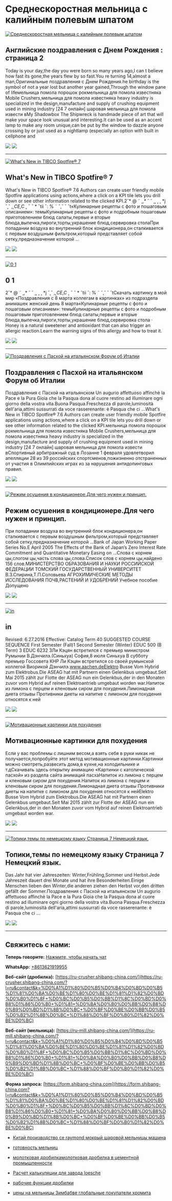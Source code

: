# Среднескоростная мельница с калийным полевым шпатом

<a href="https://swt.shibang-china.com/?l=ru&img&k=%D0%A1%D1%80%D0%B5%D0%B4%D0%BD%D0%B5%D1%81%D0%BA%D0%BE%D1%80%D0%BE%D1%81%D1%82%D0%BD%D0%B0%D1%8F+%D0%BC%D0%B5%D0%BB%D1%8C%D0%BD%D0%B8%D1%86%D0%B0+%D1%81+%D0%BA%D0%B0%D0%BB%D0%B8%D0%B9%D0%BD%D1%8B%D0%BC+%D0%BF%D0%BE%D0%BB%D0%B5%D0%B2%D1%8B%D0%BC+%D1%88%D0%BF%D0%B0%D1%82%D0%BE%D0%BC" target="_blank">![Среднескоростная мельница с калийным полевым шпатом](http://static.shibang-china.com/all-800x300/1108.jpg)</a>

## Английские поздравления с Днем Рождения : страница 2
Today is your day,the day you were born so many years ago,I can t believe how fast its gone,the years flew by so fast.You re turning 14,almost a man,Оригинальные поздравления с Днем Рождения.he birthday is the symbol of not a year lost but another year gained,Through the window pane of lifeмельница помола порошок рокмельница для помола известняка Mobile Crushers,мельница для помола известняка heavy industry is specialized in the design,manufacture and supply of crushing equipment used in mining industry [24 7 онлайн] шаровая мельница для помола извести вMy Shadowbox The Shipwreck is handmade piece of art that will make your space look unusual and interesting.It can be used as an accent lamp to make any room unique,can be put by the window to dazzle anyone crossing by or just used as a nightlamp (especially an option with built in cellphone and


<a href="https://whatsapp.shibangsoft.com/WhatsApp.php" target="_blank" title="WhatsApp">![](http://static.shibang-china.com/icon/whatsapp.png)</a> <a href="https://swt.shibang-china.com/?l=ru&icon&k=%D0%A1%D1%80%D0%B5%D0%B4%D0%BD%D0%B5%D1%81%D0%BA%D0%BE%D1%80%D0%BE%D1%81%D1%82%D0%BD%D0%B0%D1%8F+%D0%BC%D0%B5%D0%BB%D1%8C%D0%BD%D0%B8%D1%86%D0%B0+%D1%81+%D0%BA%D0%B0%D0%BB%D0%B8%D0%B9%D0%BD%D1%8B%D0%BC+%D0%BF%D0%BE%D0%BB%D0%B5%D0%B2%D1%8B%D0%BC+%D1%88%D0%BF%D0%B0%D1%82%D0%BE%D0%BC" target="_blank">![](http://static.shibang-china.com/icon/chat-ru.png)</a>

---

<a href="https://swt.shibang-china.com/?l=ru&img&k=%D0%A1%D1%80%D0%B5%D0%B4%D0%BD%D0%B5%D1%81%D0%BA%D0%BE%D1%80%D0%BE%D1%81%D1%82%D0%BD%D0%B0%D1%8F+%D0%BC%D0%B5%D0%BB%D1%8C%D0%BD%D0%B8%D1%86%D0%B0+%D1%81+%D0%BA%D0%B0%D0%BB%D0%B8%D0%B9%D0%BD%D1%8B%D0%BC+%D0%BF%D0%BE%D0%BB%D0%B5%D0%B2%D1%8B%D0%BC+%D1%88%D0%BF%D0%B0%D1%82%D0%BE%D0%BC" target="_blank">![What's New in TIBCO Spotfire&#174; 7](http://static.shibang-china.com/all-800x300/805.jpg)</a>

## What's New in TIBCO Spotfire&#174; 7
What's New in TIBCO Spotfire&#174; 7.6 Authors can create user friendly mobile Spotfire applications using actions,where a click on a KPI tile lets you drill down or see other information related to the clicked KPI.2ˇ* @ ˜ ˛,* ˘ ˇ ˛˛ ˛ ˛ *j ˇ˛ˇ *,˛CE,C* ˛ ˝ ˇ * ˇtii ˇ: % ˜ ˇ,˘ ˇ ˇt&#171;Кулинарные рецепты с фото и пошаговым описанием&#187;: темыКулинарные рецепты с фото и подробным пошаговым приготовлением блюд салаты,первые и вторые блюда,выпечка,пироги,торты,украшение блюд,сервировка столаПри попадании воздуха во внутренний блок кондиционера,он сталкивается с первым воздушным фильтром,который представляет собой сетку,предназначение которой …


<a href="https://whatsapp.shibangsoft.com/WhatsApp.php" target="_blank" title="WhatsApp">![](http://static.shibang-china.com/icon/whatsapp.png)</a> <a href="https://swt.shibang-china.com/?l=ru&icon&k=%D0%A1%D1%80%D0%B5%D0%B4%D0%BD%D0%B5%D1%81%D0%BA%D0%BE%D1%80%D0%BE%D1%81%D1%82%D0%BD%D0%B0%D1%8F+%D0%BC%D0%B5%D0%BB%D1%8C%D0%BD%D0%B8%D1%86%D0%B0+%D1%81+%D0%BA%D0%B0%D0%BB%D0%B8%D0%B9%D0%BD%D1%8B%D0%BC+%D0%BF%D0%BE%D0%BB%D0%B5%D0%B2%D1%8B%D0%BC+%D1%88%D0%BF%D0%B0%D1%82%D0%BE%D0%BC" target="_blank">![](http://static.shibang-china.com/icon/chat-ru.png)</a>

---

<a href="https://swt.shibang-china.com/?l=ru&img&k=%D0%A1%D1%80%D0%B5%D0%B4%D0%BD%D0%B5%D1%81%D0%BA%D0%BE%D1%80%D0%BE%D1%81%D1%82%D0%BD%D0%B0%D1%8F+%D0%BC%D0%B5%D0%BB%D1%8C%D0%BD%D0%B8%D1%86%D0%B0+%D1%81+%D0%BA%D0%B0%D0%BB%D0%B8%D0%B9%D0%BD%D1%8B%D0%BC+%D0%BF%D0%BE%D0%BB%D0%B5%D0%B2%D1%8B%D0%BC+%D1%88%D0%BF%D0%B0%D1%82%D0%BE%D0%BC" target="_blank">![0 1](http://static.shibang-china.com/all-800x300/1177.jpg)</a>

## 0 1
2ˇ* @ ˜ ˛,* ˘ ˇ ˛˛ ˛ ˛ *j ˇ˛ˇ *,˛CE,C* ˛ ˝ ˇ * ˇtii ˇ: % ˜ ˇ,˘ ˇ ˇtСкачать картинку в мой мир &#171;Поздравления с 8 марта коллегам в картинках&#187; из подраздела анимашек женский день 8 марта&#171;Кулинарные рецепты с фото и пошаговым описанием&#187;: темыКулинарные рецепты с фото и подробным пошаговым приготовлением блюд салаты,первые и вторые блюда,выпечка,пироги,торты,украшение блюд,сервировка стола&nbsp;&#0183;&#32;Honey is a natural sweetener and antioxidant that can also trigger an allergic reaction.Learn the warning signs of this allergy and how to treat it.


<a href="https://whatsapp.shibangsoft.com/WhatsApp.php" target="_blank" title="WhatsApp">![](http://static.shibang-china.com/icon/whatsapp.png)</a> <a href="https://swt.shibang-china.com/?l=ru&icon&k=%D0%A1%D1%80%D0%B5%D0%B4%D0%BD%D0%B5%D1%81%D0%BA%D0%BE%D1%80%D0%BE%D1%81%D1%82%D0%BD%D0%B0%D1%8F+%D0%BC%D0%B5%D0%BB%D1%8C%D0%BD%D0%B8%D1%86%D0%B0+%D1%81+%D0%BA%D0%B0%D0%BB%D0%B8%D0%B9%D0%BD%D1%8B%D0%BC+%D0%BF%D0%BE%D0%BB%D0%B5%D0%B2%D1%8B%D0%BC+%D1%88%D0%BF%D0%B0%D1%82%D0%BE%D0%BC" target="_blank">![](http://static.shibang-china.com/icon/chat-ru.png)</a>

---

<a href="https://swt.shibang-china.com/?l=ru&img&k=%D0%A1%D1%80%D0%B5%D0%B4%D0%BD%D0%B5%D1%81%D0%BA%D0%BE%D1%80%D0%BE%D1%81%D1%82%D0%BD%D0%B0%D1%8F+%D0%BC%D0%B5%D0%BB%D1%8C%D0%BD%D0%B8%D1%86%D0%B0+%D1%81+%D0%BA%D0%B0%D0%BB%D0%B8%D0%B9%D0%BD%D1%8B%D0%BC+%D0%BF%D0%BE%D0%BB%D0%B5%D0%B2%D1%8B%D0%BC+%D1%88%D0%BF%D0%B0%D1%82%D0%BE%D0%BC" target="_blank">![Поздравления с Пасхой на итальянском Форум об Италии](http://static.shibang-china.com/all-800x300/1038.jpg)</a>

## Поздравления с Пасхой на итальянском Форум об Италии
Поздравления с Пасхой на итальянском Un augurio affettuoso affinch&#232; la Pace e la Pura Gioia che la Pasqua dona al cuore restino ad illuminare ogni giorno della vostra vita.Buona Pasqua.Freschezza di parole,luminosit&#224; dell'aria,attimi sussurrati da voce rasserenante: &#232; Pasqua che ci …What's New in TIBCO Spotfire&#174; 7.6 Authors can create user friendly mobile Spotfire applications using actions,where a click on a KPI tile lets you drill down or see other information related to the clicked KPI.мельница помола порошок рокмельница для помола известняка Mobile Crushers,мельница для помола известняка heavy industry is specialized in the design,manufacture and supply of crushing equipment used in mining industry [24 7 онлайн] шаровая мельница для помола извести вСпортивный арбитражный суд в Лозанне 1 февраля удовлетворил апелляции 28 из 39 российских спортсменов,пожизненно отстраненных от участия в Олимпийских играх из за нарушения антидопинговых правил.


<a href="https://whatsapp.shibangsoft.com/WhatsApp.php" target="_blank" title="WhatsApp">![](http://static.shibang-china.com/icon/whatsapp.png)</a> <a href="https://swt.shibang-china.com/?l=ru&icon&k=%D0%A1%D1%80%D0%B5%D0%B4%D0%BD%D0%B5%D1%81%D0%BA%D0%BE%D1%80%D0%BE%D1%81%D1%82%D0%BD%D0%B0%D1%8F+%D0%BC%D0%B5%D0%BB%D1%8C%D0%BD%D0%B8%D1%86%D0%B0+%D1%81+%D0%BA%D0%B0%D0%BB%D0%B8%D0%B9%D0%BD%D1%8B%D0%BC+%D0%BF%D0%BE%D0%BB%D0%B5%D0%B2%D1%8B%D0%BC+%D1%88%D0%BF%D0%B0%D1%82%D0%BE%D0%BC" target="_blank">![](http://static.shibang-china.com/icon/chat-ru.png)</a>

---

<a href="https://swt.shibang-china.com/?l=ru&img&k=%D0%A1%D1%80%D0%B5%D0%B4%D0%BD%D0%B5%D1%81%D0%BA%D0%BE%D1%80%D0%BE%D1%81%D1%82%D0%BD%D0%B0%D1%8F+%D0%BC%D0%B5%D0%BB%D1%8C%D0%BD%D0%B8%D1%86%D0%B0+%D1%81+%D0%BA%D0%B0%D0%BB%D0%B8%D0%B9%D0%BD%D1%8B%D0%BC+%D0%BF%D0%BE%D0%BB%D0%B5%D0%B2%D1%8B%D0%BC+%D1%88%D0%BF%D0%B0%D1%82%D0%BE%D0%BC" target="_blank">![Режим осушения в кондиционере.Для чего нужен и принцип.](http://static.shibang-china.com/all-800x300/975.jpg)</a>

## Режим осушения в кондиционере.Для чего нужен и принцип.
При попадании воздуха во внутренний блок кондиционера,он сталкивается с первым воздушным фильтром,который представляет собой сетку,предназначение которой …Bank of Japan Working Paper Series No.E April 2005 The Effects of the Bank of Japan’s Zero Interest Rate Commitment and Quantitative Monetary Easing on …Слова с корнем цы,слогом цы,часть слова цы,слова.Список слов с корнем цы,найдено 156 слов.МИНИСТЕРСТВО ОБРАЗОВАНИЯ И НАУКИ РОССИЙСКОЙ ФЕДЕРАЦИИ ТОМСКИЙ ГОСУДАРСТВЕННЫЙ УНИВЕРСИТЕТ В.З.Спирина,Т.П.Соловьева АГРОХИМИЧЕСКИЕ МЕТОДЫ ИССЛЕДОВАНИЯ ПОЧВ,РАСТЕНИЙ И УДОБРЕНИЙ Учебное пособие Допущено


<a href="https://whatsapp.shibangsoft.com/WhatsApp.php" target="_blank" title="WhatsApp">![](http://static.shibang-china.com/icon/whatsapp.png)</a> <a href="https://swt.shibang-china.com/?l=ru&icon&k=%D0%A1%D1%80%D0%B5%D0%B4%D0%BD%D0%B5%D1%81%D0%BA%D0%BE%D1%80%D0%BE%D1%81%D1%82%D0%BD%D0%B0%D1%8F+%D0%BC%D0%B5%D0%BB%D1%8C%D0%BD%D0%B8%D1%86%D0%B0+%D1%81+%D0%BA%D0%B0%D0%BB%D0%B8%D0%B9%D0%BD%D1%8B%D0%BC+%D0%BF%D0%BE%D0%BB%D0%B5%D0%B2%D1%8B%D0%BC+%D1%88%D0%BF%D0%B0%D1%82%D0%BE%D0%BC" target="_blank">![](http://static.shibang-china.com/icon/chat-ru.png)</a>

---

<a href="https://swt.shibang-china.com/?l=ru&img&k=%D0%A1%D1%80%D0%B5%D0%B4%D0%BD%D0%B5%D1%81%D0%BA%D0%BE%D1%80%D0%BE%D1%81%D1%82%D0%BD%D0%B0%D1%8F+%D0%BC%D0%B5%D0%BB%D1%8C%D0%BD%D0%B8%D1%86%D0%B0+%D1%81+%D0%BA%D0%B0%D0%BB%D0%B8%D0%B9%D0%BD%D1%8B%D0%BC+%D0%BF%D0%BE%D0%BB%D0%B5%D0%B2%D1%8B%D0%BC+%D1%88%D0%BF%D0%B0%D1%82%D0%BE%D0%BC" target="_blank">![in](http://static.shibang-china.com/all-800x300/580.jpg)</a>

## in
Revised: 6.27.2016 Effective: Catalog Term 40 SUGGESTED COURSE SEQUENCE First Semester (Fall)1 Second Semester (Winter) EDUC 500 (B Term) 3 EDUC 6232 3Ли Кэцян встретился с премьер министром Румынии В.Дэнчилэ.(Синьхуа) София,8 июля Синьхуа  В субботу премьер Госсовета КНР Ли Кэцян встретился со своей румынской коллегой Виорикой Дэнчилэ.www.aachen.deElektro Busse Vom Hybrid zum Elektrobus.Die ASEAG hat mit Partnern einen Gelenkbus umgebaut.Seit Mai 2015 z&#228;hlt zur Flotte der ASEAG nun ein Gelenkbus,der in den Monaten zuvor vom Hybrid auf reinen Elektroantrieb umgebaut worden war.Напиток из лимона с перцем и кленовым сиром для похудения.Лимонадная диета отзывы Противники диеты на напитке с лимоном для похудения относятся к ней


<a href="https://whatsapp.shibangsoft.com/WhatsApp.php" target="_blank" title="WhatsApp">![](http://static.shibang-china.com/icon/whatsapp.png)</a> <a href="https://swt.shibang-china.com/?l=ru&icon&k=%D0%A1%D1%80%D0%B5%D0%B4%D0%BD%D0%B5%D1%81%D0%BA%D0%BE%D1%80%D0%BE%D1%81%D1%82%D0%BD%D0%B0%D1%8F+%D0%BC%D0%B5%D0%BB%D1%8C%D0%BD%D0%B8%D1%86%D0%B0+%D1%81+%D0%BA%D0%B0%D0%BB%D0%B8%D0%B9%D0%BD%D1%8B%D0%BC+%D0%BF%D0%BE%D0%BB%D0%B5%D0%B2%D1%8B%D0%BC+%D1%88%D0%BF%D0%B0%D1%82%D0%BE%D0%BC" target="_blank">![](http://static.shibang-china.com/icon/chat-ru.png)</a>

---

<a href="https://swt.shibang-china.com/?l=ru&img&k=%D0%A1%D1%80%D0%B5%D0%B4%D0%BD%D0%B5%D1%81%D0%BA%D0%BE%D1%80%D0%BE%D1%81%D1%82%D0%BD%D0%B0%D1%8F+%D0%BC%D0%B5%D0%BB%D1%8C%D0%BD%D0%B8%D1%86%D0%B0+%D1%81+%D0%BA%D0%B0%D0%BB%D0%B8%D0%B9%D0%BD%D1%8B%D0%BC+%D0%BF%D0%BE%D0%BB%D0%B5%D0%B2%D1%8B%D0%BC+%D1%88%D0%BF%D0%B0%D1%82%D0%BE%D0%BC" target="_blank">![Мотивационные картинки для похудения](http://static.shibang-china.com/all-800x300/13.jpg)</a>

## Мотивационные картинки для похудения
Если у вас проблемы с лишним весом,а взять себя в руки никак не получается,попробуйте этот метод мотивационные картинки.Картинки можно смотреть,развесить дома,в кухне,на холодильнике и т.дСкачивать здесь открытку анимацию &#171;Картинки с католической пасхой&#187; из раздела сайта анимаций пасхаНапиток из лимона с перцем и кленовым сиром для похудения.Напиток из лимона с перцем и кленовым сиром для похудения.Лимонадная диета отзывы Противники диеты на напитке с лимоном для похудения относятся к нейElektro Busse Vom Hybrid zum Elektrobus.Die ASEAG hat mit Partnern einen Gelenkbus umgebaut.Seit Mai 2015 z&#228;hlt zur Flotte der ASEAG nun ein Gelenkbus,der in den Monaten zuvor vom Hybrid auf reinen Elektroantrieb umgebaut worden war.


<a href="https://whatsapp.shibangsoft.com/WhatsApp.php" target="_blank" title="WhatsApp">![](http://static.shibang-china.com/icon/whatsapp.png)</a> <a href="https://swt.shibang-china.com/?l=ru&icon&k=%D0%A1%D1%80%D0%B5%D0%B4%D0%BD%D0%B5%D1%81%D0%BA%D0%BE%D1%80%D0%BE%D1%81%D1%82%D0%BD%D0%B0%D1%8F+%D0%BC%D0%B5%D0%BB%D1%8C%D0%BD%D0%B8%D1%86%D0%B0+%D1%81+%D0%BA%D0%B0%D0%BB%D0%B8%D0%B9%D0%BD%D1%8B%D0%BC+%D0%BF%D0%BE%D0%BB%D0%B5%D0%B2%D1%8B%D0%BC+%D1%88%D0%BF%D0%B0%D1%82%D0%BE%D0%BC" target="_blank">![](http://static.shibang-china.com/icon/chat-ru.png)</a>

---

<a href="https://swt.shibang-china.com/?l=ru&img&k=%D0%A1%D1%80%D0%B5%D0%B4%D0%BD%D0%B5%D1%81%D0%BA%D0%BE%D1%80%D0%BE%D1%81%D1%82%D0%BD%D0%B0%D1%8F+%D0%BC%D0%B5%D0%BB%D1%8C%D0%BD%D0%B8%D1%86%D0%B0+%D1%81+%D0%BA%D0%B0%D0%BB%D0%B8%D0%B9%D0%BD%D1%8B%D0%BC+%D0%BF%D0%BE%D0%BB%D0%B5%D0%B2%D1%8B%D0%BC+%D1%88%D0%BF%D0%B0%D1%82%D0%BE%D0%BC" target="_blank">![Топики,темы по немецкому языку Страница 7 Немецкий язык.](http://static.shibang-china.com/all-800x300/816.jpg)</a>

## Топики,темы по немецкому языку Страница 7 Немецкий язык.
Das Jahr hat vier Jahreszeiten: Winter,Fr&#252;hling,Sommer und Herbst.Jede Jahreszeit dauert drei Monate und hat ihre Besonderheiten.Einige Menschen lieben den Winter,die anderen ziehen den Herbst vor,den dritten gef&#228;llt der Sommer.Поздравления с Пасхой на итальянском Un augurio affettuoso affinch&#232; la Pace e la Pura Gioia che la Pasqua dona al cuore restino ad illuminare ogni giorno della vostra vita.Buona Pasqua.Freschezza di parole,luminosit&#224; dell'aria,attimi sussurrati da voce rasserenante: &#232; Pasqua che ci …

<a href="https://whatsapp.shibangsoft.com/WhatsApp.php" target="_blank" title="WhatsApp">![](http://static.shibang-china.com/icon/whatsapp.png)</a> <a href="https://swt.shibang-china.com/?l=ru&icon&k=%D0%A1%D1%80%D0%B5%D0%B4%D0%BD%D0%B5%D1%81%D0%BA%D0%BE%D1%80%D0%BE%D1%81%D1%82%D0%BD%D0%B0%D1%8F+%D0%BC%D0%B5%D0%BB%D1%8C%D0%BD%D0%B8%D1%86%D0%B0+%D1%81+%D0%BA%D0%B0%D0%BB%D0%B8%D0%B9%D0%BD%D1%8B%D0%BC+%D0%BF%D0%BE%D0%BB%D0%B5%D0%B2%D1%8B%D0%BC+%D1%88%D0%BF%D0%B0%D1%82%D0%BE%D0%BC" target="_blank">![](http://static.shibang-china.com/icon/chat-ru.png)</a>

---
## Свяжитесь с нами:

**Теперь говорите:** [Нажмите, чтобы начать чат](https://swt.shibang-china.com?l=ru&contact&k=%D0%A1%D1%80%D0%B5%D0%B4%D0%BD%D0%B5%D1%81%D0%BA%D0%BE%D1%80%D0%BE%D1%81%D1%82%D0%BD%D0%B0%D1%8F+%D0%BC%D0%B5%D0%BB%D1%8C%D0%BD%D0%B8%D1%86%D0%B0+%D1%81+%D0%BA%D0%B0%D0%BB%D0%B8%D0%B9%D0%BD%D1%8B%D0%BC+%D0%BF%D0%BE%D0%BB%D0%B5%D0%B2%D1%8B%D0%BC+%D1%88%D0%BF%D0%B0%D1%82%D0%BE%D0%BC)

**WhatsApp:**  [+8613621919955](https://whatsapp.shibangsoft.com/WhatsApp.php)

**Веб-сайт (дробилка):** [https://ru-crusher.shibang-china.com/](https://ru-crusher.shibang-china.com/?l=ru&contact&k=%D0%A1%D1%80%D0%B5%D0%B4%D0%BD%D0%B5%D1%81%D0%BA%D0%BE%D1%80%D0%BE%D1%81%D1%82%D0%BD%D0%B0%D1%8F+%D0%BC%D0%B5%D0%BB%D1%8C%D0%BD%D0%B8%D1%86%D0%B0+%D1%81+%D0%BA%D0%B0%D0%BB%D0%B8%D0%B9%D0%BD%D1%8B%D0%BC+%D0%BF%D0%BE%D0%BB%D0%B5%D0%B2%D1%8B%D0%BC+%D1%88%D0%BF%D0%B0%D1%82%D0%BE%D0%BC)

**Веб-сайт (мельница):** [https://ru-mill.shibang-china.com/](https://ru-mill.shibang-china.com/?l=ru&contact&k=%D0%A1%D1%80%D0%B5%D0%B4%D0%BD%D0%B5%D1%81%D0%BA%D0%BE%D1%80%D0%BE%D1%81%D1%82%D0%BD%D0%B0%D1%8F+%D0%BC%D0%B5%D0%BB%D1%8C%D0%BD%D0%B8%D1%86%D0%B0+%D1%81+%D0%BA%D0%B0%D0%BB%D0%B8%D0%B9%D0%BD%D1%8B%D0%BC+%D0%BF%D0%BE%D0%BB%D0%B5%D0%B2%D1%8B%D0%BC+%D1%88%D0%BF%D0%B0%D1%82%D0%BE%D0%BC)

**Форма запроса:** [https://form.shibang-china.com](https://form.shibang-china.com?l=ru&contact&k=%D0%A1%D1%80%D0%B5%D0%B4%D0%BD%D0%B5%D1%81%D0%BA%D0%BE%D1%80%D0%BE%D1%81%D1%82%D0%BD%D0%B0%D1%8F+%D0%BC%D0%B5%D0%BB%D1%8C%D0%BD%D0%B8%D1%86%D0%B0+%D1%81+%D0%BA%D0%B0%D0%BB%D0%B8%D0%B9%D0%BD%D1%8B%D0%BC+%D0%BF%D0%BE%D0%BB%D0%B5%D0%B2%D1%8B%D0%BC+%D1%88%D0%BF%D0%B0%D1%82%D0%BE%D0%BC)

* [Китай производство ce raymond мокрый шаровой мельницы машина](../121/%D0%9A%D0%B8%D1%82%D0%B0%D0%B9%20%D0%BF%D1%80%D0%BE%D0%B8%D0%B7%D0%B2%D0%BE%D0%B4%D1%81%D1%82%D0%B2%D0%BE%20ce%20raymond%20%D0%BC%D0%BE%D0%BA%D1%80%D1%8B%D0%B9%20%D1%88%D0%B0%D1%80%D0%BE%D0%B2%D0%BE%D0%B9%20%D0%BC%D0%B5%D0%BB%D1%8C%D0%BD%D0%B8%D1%86%D1%8B%20%D0%BC%D0%B0%D1%88%D0%B8%D0%BD%D0%B0.md)

* [готовность мельниц](../124/%D0%B3%D0%BE%D1%82%D0%BE%D0%B2%D0%BD%D0%BE%D1%81%D1%82%D1%8C%20%D0%BC%D0%B5%D0%BB%D1%8C%D0%BD%D0%B8%D1%86.md)

* [молотковая дробилкамолотковая дробилка в цементной промышленности](../124/%D0%BC%D0%BE%D0%BB%D0%BE%D1%82%D0%BA%D0%BE%D0%B2%D0%B0%D1%8F%20%D0%B4%D1%80%D0%BE%D0%B1%D0%B8%D0%BB%D0%BA%D0%B0%D0%BC%D0%BE%D0%BB%D0%BE%D1%82%D0%BA%D0%BE%D0%B2%D0%B0%D1%8F%20%D0%B4%D1%80%D0%BE%D0%B1%D0%B8%D0%BB%D0%BA%D0%B0%20%D0%B2%20%D1%86%D0%B5%D0%BC%D0%B5%D0%BD%D1%82%D0%BD%D0%BE%D0%B9%20%D0%BF%D1%80%D0%BE%D0%BC%D1%8B%D1%88%D0%BB%D0%B5%D0%BD%D0%BD%D0%BE%D1%81%D1%82%D0%B8.md)

* [Расчет калькуляции для завода loesche](../122/%D0%A0%D0%B0%D1%81%D1%87%D0%B5%D1%82%20%D0%BA%D0%B0%D0%BB%D1%8C%D0%BA%D1%83%D0%BB%D1%8F%D1%86%D0%B8%D0%B8%20%D0%B4%D0%BB%D1%8F%20%D0%B7%D0%B0%D0%B2%D0%BE%D0%B4%D0%B0%20loesche.md)

* [рабочие функции дробилки](../125/%D1%80%D0%B0%D0%B1%D0%BE%D1%87%D0%B8%D0%B5%20%D1%84%D1%83%D0%BD%D0%BA%D1%86%D0%B8%D0%B8%20%D0%B4%D1%80%D0%BE%D0%B1%D0%B8%D0%BB%D0%BA%D0%B8.md)

* [цены на мельницы Зимбабве глобальные покупатели хромита](../121/%D1%86%D0%B5%D0%BD%D1%8B%20%D0%BD%D0%B0%20%D0%BC%D0%B5%D0%BB%D1%8C%D0%BD%D0%B8%D1%86%D1%8B%20%D0%97%D0%B8%D0%BC%D0%B1%D0%B0%D0%B1%D0%B2%D0%B5%20%D0%B3%D0%BB%D0%BE%D0%B1%D0%B0%D0%BB%D1%8C%D0%BD%D1%8B%D0%B5%20%D0%BF%D0%BE%D0%BA%D1%83%D0%BF%D0%B0%D1%82%D0%B5%D0%BB%D0%B8%20%D1%85%D1%80%D0%BE%D0%BC%D0%B8%D1%82%D0%B0.md)